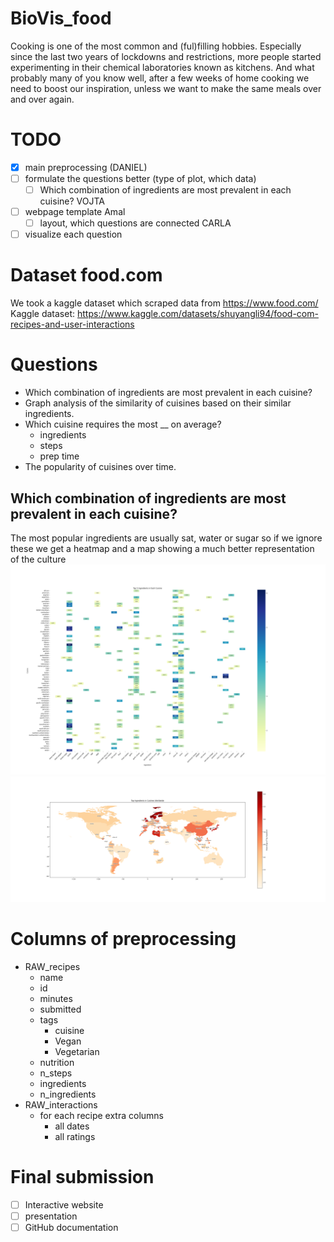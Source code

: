 # BioVis_food

Cooking is one of the most common and (ful)filling hobbies. Especially since the last two years
of lockdowns and restrictions, more people started experimenting in their chemical laboratories
known as kitchens. And what probably many of you know well, after a few weeks of home cooking we need to boost our inspiration, unless we want to make the same meals over and over again.

# TODO
- [x] main preprocessing (DANIEL)
- [ ] formulate the questions better (type of plot, which data)
  - [ ] Which combination of ingredients are most prevalent in each cuisine? VOJTA
- [ ] webpage template Amal
  - [ ] layout, which questions are connected CARLA 
- [ ] visualize each question

# Dataset food.com
We took a kaggle dataset which scraped data from https://www.food.com/
Kaggle dataset: https://www.kaggle.com/datasets/shuyangli94/food-com-recipes-and-user-interactions

# Questions
- Which combination of ingredients are most prevalent in each cuisine?
- Graph analysis of the similarity of cuisines based on their similar ingredients.
- Which cuisine requires the most __ on average?
  - ingredients
  - steps
  - prep time
- The popularity of cuisines over time.
  
## Which combination of ingredients are most prevalent in each cuisine?
The most popular ingredients are usually sat, water or sugar so if we ignore these we get a heatmap and a map showing a much better representation of the culture 
![top_5_ingredients_heatmap](visuals\top_5_ingredients_heatmap.png)
![top_ingredients_map](visuals/top_ingredients_map.png)

# Columns of preprocessing
- RAW_recipes
  - name
  - id
  - minutes
  - submitted
  - tags
    - cuisine
    - Vegan
    - Vegetarian
  - nutrition
  - n_steps
  - ingredients
  - n_ingredients
- RAW_interactions
  - for each recipe extra columns
    - all dates
    - all ratings

# Final submission
- [ ] Interactive website
- [ ] presentation
- [ ] GitHub documentation
